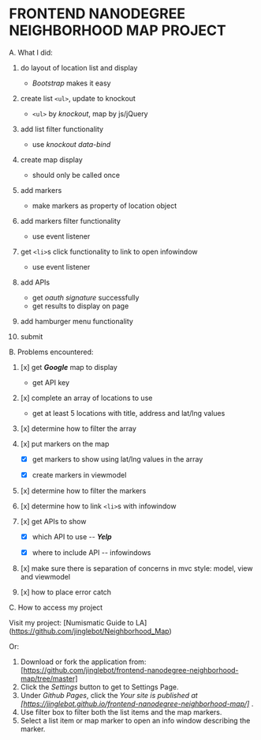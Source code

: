 # FRONTEND NANODEGREE NEIGHBORHOOD MAP PROJECT



A. What I did:

1. do layout of location list and display

	- *_Bootstrap_* makes it easy

2. create list `<ul>`, update to knockout

	- `<ul>` by _knockout_, map by js/jQuery

3. add list filter functionality
 
	- use _knockout_ _data-bind_

4. create map display
 
	- should only be called once
	
5. add markers
 
	- make markers as property of location object
	 
6. add markers filter functionality

	- use event listener

7. get `<li>`s click functionality to link to open infowindow

	- use event listener
	 
8. add APIs

	- get _oauth signature_ successfully
	- get results to display on page

9. add hamburger menu functionality

10. submit



B. Problems encountered:

1. [x] get **_Google_** map to display

	- get API key

2. [x] complete an array of locations to use

	- get at least 5 locations with title, address and lat/lng values

3. [x] determine how to filter the array

4. [x] put markers on the map

	- [x] get markers to show using lat/lng values in the array
	
	- [x] create markers in viewmodel
	 
5. [x] determine how to filter the markers

6. [x] determine how to link `<li>`s with infowindow

7. [x] get APIs to show

	- [x] which API to use -- **_Yelp_**
	
	- [x] where to include API -- infowindows

8.  [x] make sure there is separation of concerns in mvc style: model, view and viewmodel

9.  [x] how to place error catch


C. How to access my project

Visit my project: [Numismatic Guide to LA] (https://github.com/jinglebot/Neighborhood_Map)

Or:

1. Download or fork the application from: [https://github.com/jinglebot/frontend-nanodegree-neighborhood-map/tree/master]
2. Click the *Settings* button to get to Settings Page. 
3. Under *Github Pages*, click the _Your site is published at [https://jinglebot.github.io/frontend-nanodegree-neighborhood-map/]_ .
4. Use filter box to filter both the list items and the map markers.
5. Select a list item or map marker to open an info window describing the marker.
 

